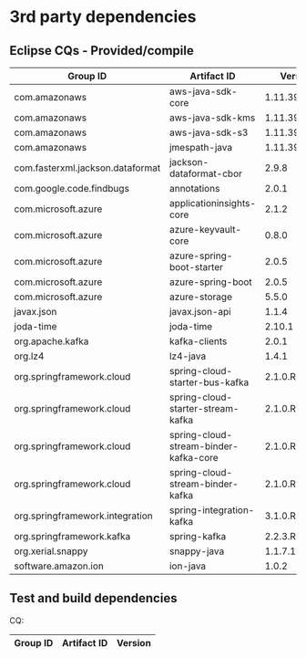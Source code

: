 # 3rd party dependencies

## Eclipse CQs - Provided/compile

| Group ID                         | Artifact ID                           | Version       | CQ                                                               |
| -------------------------------- | ------------------------------------- | ------------- | ---------------------------------------------------------------- |
| com.amazonaws                    | aws-java-sdk-core                     | 1.11.392      | [CQ17353](https://dev.eclipse.org/ipzilla/show_bug.cgi?id=17353) |
| com.amazonaws                    | aws-java-sdk-kms                      | 1.11.392      | [CQ17354](https://dev.eclipse.org/ipzilla/show_bug.cgi?id=17354) |
| com.amazonaws                    | aws-java-sdk-s3                       | 1.11.392      | [CQ17355](https://dev.eclipse.org/ipzilla/show_bug.cgi?id=17355) |
| com.amazonaws                    | jmespath-java                         | 1.11.392      | [CQ17356](https://dev.eclipse.org/ipzilla/show_bug.cgi?id=17356) |
| com.fasterxml.jackson.dataformat | jackson-dataformat-cbor               | 2.9.8         | []()                                                             |
| com.google.code.findbugs         | annotations                           | 2.0.1         | []()                                                             |
| com.microsoft.azure              | applicationinsights-core              | 2.1.2         | [CQ18817](https://dev.eclipse.org/ipzilla/show_bug.cgi?id=18817) |
| com.microsoft.azure              | azure-keyvault-core                   | 0.8.0         | [CQ17350](https://dev.eclipse.org/ipzilla/show_bug.cgi?id=17350) |
| com.microsoft.azure              | azure-spring-boot-starter             | 2.0.5         | []()                                                             |
| com.microsoft.azure              | azure-spring-boot                     | 2.0.5         | []()                                                             |
| com.microsoft.azure              | azure-storage                         | 5.5.0         | [CQ17351](https://dev.eclipse.org/ipzilla/show_bug.cgi?id=17351) |
| javax.json                       | javax.json-api                        | 1.1.4         | []()                                                             |
| joda-time                        | joda-time                             | 2.10.1        | []()                                                             |
| org.apache.kafka                 | kafka-clients                         | 2.0.1         | [CQ18815](https://dev.eclipse.org/ipzilla/show_bug.cgi?id=18815) |
| org.lz4                          | lz4-java                              | 1.4.1         | [CQ18816](https://dev.eclipse.org/ipzilla/show_bug.cgi?id=18816) |
| org.springframework.cloud        | spring-cloud-starter-bus-kafka        | 2.1.0.RELEASE | []()                                                             |
| org.springframework.cloud        | spring-cloud-starter-stream-kafka     | 2.1.0.RELEASE | []()                                                             |
| org.springframework.cloud        | spring-cloud-stream-binder-kafka-core | 2.1.0.RELEASE | [CQ18814](https://dev.eclipse.org/ipzilla/show_bug.cgi?id=18814) |
| org.springframework.cloud        | spring-cloud-stream-binder-kafka      | 2.1.0.RELEASE | [CQ18814](https://dev.eclipse.org/ipzilla/show_bug.cgi?id=18814) |
| org.springframework.integration  | spring-integration-kafka              | 3.1.0.RELEASE | [CQ18813](https://dev.eclipse.org/ipzilla/show_bug.cgi?id=18813) |
| org.springframework.kafka        | spring-kafka                          | 2.2.3.RELEASE | [CQ18812](https://dev.eclipse.org/ipzilla/show_bug.cgi?id=18812) |
| org.xerial.snappy                | snappy-java                           | 1.1.7.1       | []()                                                             |
| software.amazon.ion              | ion-java                              | 1.0.2         | []()                                                             |

## Test and build dependencies

CQ:

| Group ID | Artifact ID | Version |
| -------- | ----------- | ------- |

